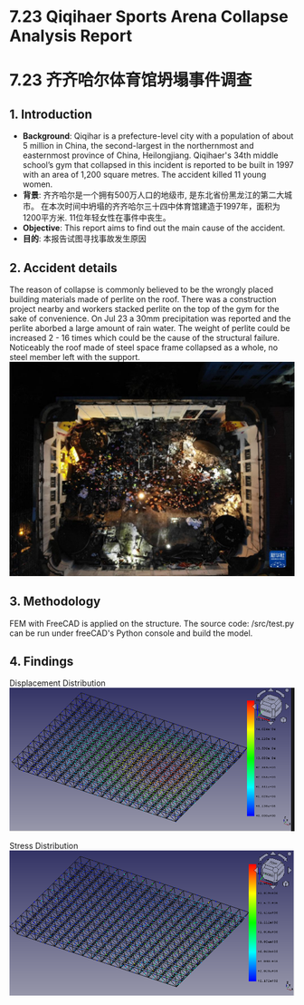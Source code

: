 # 7.23 Qiqihaer Sports Arena Collapse Analysis Report
# 7.23 齐齐哈尔体育馆坍塌事件调查

## 1. Introduction
* **Background**: Qiqihar is a prefecture-level city with a population of about 5 million in China, the second-largest in the northernmost and easternmost province of China, Heilongjiang. Qiqihaer's 34th middle school’s gym that collapsed in this incident is reported to be built in 1997 with an area of 1,200 square metres. The accident killed 11 young women.
* **背景**: 齐齐哈尔是一个拥有500万人口的地级市, 是东北省份黑龙江的第二大城市。 在本次时间中坍塌的齐齐哈尔三十四中体育馆建造于1997年，面积为1200平方米. 11位年轻女性在事件中丧生。
* **Objective**: This report aims to find out the main cause of the accident.
* **目的**: 本报告试图寻找事故发生原因
  

## 2. Accident details
The reason of collapse is commonly believed to be the wrongly placed building materials made of perlite on the roof. 
There was a construction project nearby and workers stacked perlite on the top of the gym for the sake of convenience. On Jul 23 a 30mm precipitation was reported and the perlite aborbed a large amount of rain water. The weight of perlite could be increased 2 - 16 times which could be the cause of the structural failure.
Noticeably the roof made of steel space frame collapsed as a whole, no steel member left with the support.
![image](images/1129764660_16901722248391n.jpeg)

## 3. Methodology
FEM with FreeCAD is applied on the structure. The source code: /src/test.py can be run under freeCAD's Python console and build the model.

## 4. Findings
Displacement Distribution
![Image](images/displacement.png)

Stress Distribution
![Image](images/stress.png)
